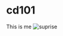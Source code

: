 # cd101


This is me
![suprise](https://i.kym-cdn.com/entries/icons/original/000/015/559/It_Was_Me__Dio!.jpg)